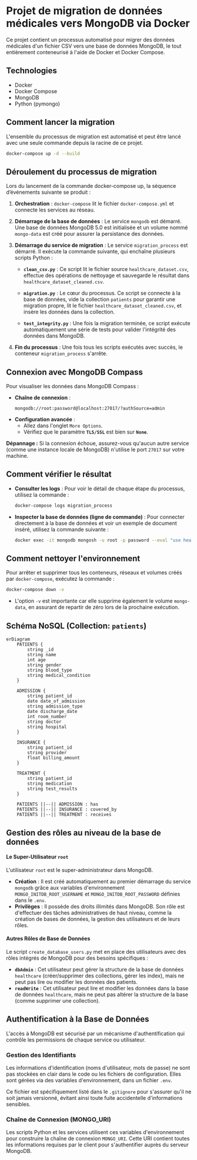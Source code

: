 # Projet de migration de données médicales vers MongoDB via Docker

Ce projet contient un processus automatisé pour migrer des données médicales d'un fichier CSV vers une base de données MongoDB, le tout entièrement conteneurisé à l'aide de Docker et Docker Compose.

## Technologies

* Docker
* Docker Compose
* MongoDB
* Python (pymongo)

## Comment lancer la migration

L'ensemble du processus de migration est automatisé et peut être lancé avec une seule commande depuis la racine de ce projet.

```bash
docker-compose up -d --build
```

## Déroulement du processus de migration

Lors du lancement de la commande docker-compose up, la séquence d’événements suivante se produit :

1.  **Orchestration** : `docker-compose` lit le fichier `docker-compose.yml` et connecte les services au réseau.

2.  **Démarrage de la base de données** : Le service `mongodb` est démarré. Une base de données MongoDB 5.0 est initialisée et un volume nommé `mongo-data` est créé pour assurer la persistance des données.

3.  **Démarrage du service de migration** : Le service `migration_process` est démarré. Il exécute la commande suivante, qui enchaîne plusieurs scripts Python :

    *   **`clean_csv.py`** : Ce script lit le fichier source `healthcare_dataset.csv`, effectue des opérations de nettoyage et sauvegarde le résultat dans `healthcare_dataset_cleaned.csv`.

    *   **`migration.py`** : Le cœur du processus. Ce script se connecte à la base de données, vide la collection `patients` pour garantir une migration propre, lit le fichier `healthcare_dataset_cleaned.csv`, et insère les données dans la collection.

    *   **`test_integrity.py`** : Une fois la migration terminée, ce script exécute automatiquement une série de tests pour valider l'intégrité des données dans MongoDB.

4.  **Fin du processus** : Une fois tous les scripts exécutés avec succès, le conteneur `migration_process` s'arrête.


## Connexion avec MongoDB Compass

Pour visualiser les données dans MongoDB Compass :

- **Chaîne de connexion** :
  ```
  mongodb://root:password@localhost:27017/?authSource=admin
  ```
- **Configuration avancée** :
  - Allez dans l'onglet `More Options`.
  - Vérifiez que le paramètre **`TLS/SSL`** est bien sur **`None`**.

**Dépannage :**
Si la connexion échoue, assurez-vous qu'aucun autre service (comme une instance locale de MongoDB) n'utilise le port `27017` sur votre machine.


## Comment vérifier le résultat

*   **Consulter les logs** : Pour voir le détail de chaque étape du processus, utilisez la commande :
    ```bash
    docker-compose logs migration_process
    ```

*   **Inspecter la base de données (ligne de commande)** : Pour connecter directement à la base de données et voir un exemple de document inséré, utilisez la commande suivante :
    ```bash
    docker exec -it mongodb mongosh -u root -p password --eval "use healthcare; db.patients.findOne();"
    ```

## Comment nettoyer l'environnement

Pour arrêter et supprimer tous les conteneurs, réseaux et volumes créés par `docker-compose`, exécutez la commande :

```bash
docker-compose down -v
```

*   L'option `-v` est importante car elle supprime également le volume `mongo-data`, en assurant de repartir de zéro lors de la prochaine exécution.

## Schéma NoSQL (Collection: `patients`)

```mermaid
erDiagram
    PATIENTS {
        string _id
        string name
        int age
        string gender
        string blood_type
        string medical_condition
    }

    ADMISSION {
        string patient_id
        date date_of_admission
        string admission_type
        date discharge_date
        int room_number
        string doctor
        string hospital
    }

    INSURANCE {
        string patient_id
        string provider
        float billing_amount
    }

    TREATMENT {
        string patient_id
        string medication
        string test_results
    }

    PATIENTS ||--|| ADMISSION : has
    PATIENTS ||--|| INSURANCE : covered_by
    PATIENTS ||--|| TREATMENT : receives

```

## Gestion des rôles au niveau de la base de données

#### Le Super-Utilisateur `root`
L'utilisateur `root` est le super-administrateur dans MongoDB. 
- **Création** : Il est créé automatiquement au premier démarrage du service `mongodb` grâce aux variables d'environnement `MONGO_INITDB_ROOT_USERNAME` et `MONGO_INITDB_ROOT_PASSWORD` définies dans le `.env`.
- **Privilèges** : Il possède des droits illimités dans MongoDB. Son rôle est d'effectuer des tâches administratives de haut niveau, comme la création de bases de données, la gestion des utilisateurs et de leurs rôles. 

#### Autres Rôles de Base de Données
Le script `create_database_users.py` met en place des utilisateurs avec des rôles intégrés de MongoDB pour des besoins spécifiques :

- **`dbAdmin`** : Cet utilisateur peut gérer la structure de la base de données `healthcare` (créer/supprimer des collections, gérer les index), mais ne peut pas lire ou modifier les données des patients.
- **`readWrite`** : Cet utilisateur peut lire et modifier les données dans la base de données `healthcare`, mais ne peut pas altérer la structure de la base (comme supprimer une collection).

## Authentification à la Base de Données

L'accès à MongoDB est sécurisé par un mécanisme d'authentification qui contrôle les permissions de chaque service ou utilisateur.

### Gestion des Identifiants

Les informations d'identification (noms d'utilisateur, mots de passe) ne sont pas stockées en clair dans le code ou les fichiers de configuration. Elles sont gérées via des variables d'environnement, dans un fichier `.env`.

Ce fichier est spécifiquement listé dans le `.gitignore` pour s'assurer qu'il ne soit jamais versionné, évitant ainsi toute fuite accidentelle d'informations sensibles.

### Chaîne de Connexion (MONGO_URI)

Les scripts Python et les services utilisent ces variables d'environnement pour construire la chaîne de connexion `MONGO_URI`. Cette URI contient toutes les informations requises par le client pour s'authentifier auprès du serveur MongoDB.